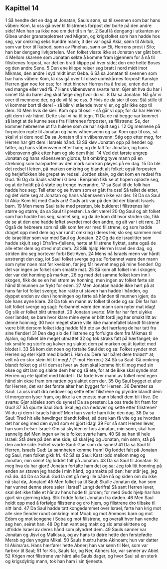 ## Kapittel 14

1 Så hendte det en dag at Jonatan, Sauls sønn, sa til svennen som bar hans våben: Kom, la oss gå over til filistrenes forpost der borte på den andre side! Men han sa ikke noe om det til sin far.
2 Saul lå dengang i utkanten av Gibea under granatepletreet ved Migron, og krigsfolket som han hadde hos seg, var omkring seks hundre mann;
3 der var også Akia, sønn til Akitub, som var bror til Ikabod, sønn av Pinehas, sønn av Eli, Herrens prest i Silo; han bar dengang livkjortelen. Men folket visste ikke at Jonatan var gått bort.
4 Mellom skarene som Jonatan søkte å komme fram igjennem for å nå til filistrenes forpost, var det en bratt klippe på hver side; den ene hette Boses og den andre Sene.
5 Den ene klippe reiser seg bratt i nord midt imot Mikmas, den andre i syd midt imot Geba.
6 Så sa Jonatan til svennen som bar hans våben: Kom, la oss gå over til disse uomskårnes forpost! Kanskje Herren gjør noe for oss; for intet hindrer Herren fra å frelse, enten det er ved mange eller ved få.
7 Hans våbensvenn svarte ham: Gjør alt hva du har i sinne! Gå du bare! Jeg skal følge deg hvor du vil.
8 Da sa Jonatan: Nå går vi over til mennene der, og de vil få se oss.
9 Hvis de da sier til oss: Stå stille til vi kommer bort til dere! - så blir vi stående hvor vi er, og går ikke opp til dem.
10 Men hvis de sier: Kom opp til oss! - så går vi opp; for da har Herren gitt dem i vår hånd. Dette skal vi ha til tegn.
11 Da de nå begge var kommet så langt at de kunne sees fra filistrenes forposter, sa filistrene: Se, der kommer hebreerne ut fra hulene som de har skjult seg i.
12 Og mennene på forposten ropte til Jonatan og hans våbensvenn og sa: Kom opp til oss, så skal vi si dere noe! Da sa Jonatan til sin våbensvenn: Stig opp etter meg, for Herren har gitt dem i Israels hånd.
13 Så kløv Jonatan opp på hender og føtter, og hans våbensvenn etter ham; og de falt for Jonatan, og hans våbensvenn gikk etter ham og slo dem ihjel.
14 Ved det første angrep Jonatan og hans våbensvenn gjorde, falt omkring tyve mann på en strekning som halvparten av den mark som kan pløyes på en dag.
15 Da ble det redsel i leiren, på marken omkring og blandt alt folket; også forposten og herjeflokken ble grepet av redsel. Jorden skalv, og det kom en redsel fra Gud.
16 Og da Sauls vakter i Gibea i Benjamin fikk se at hopen opløste seg, og at de holdt på å støte og trenge hverandre,
17 sa Saul til de folk han hadde hos seg: Tell etter og se hvem som er gått fra oss! Så tellet de etter, og det viste seg at Jonatan og hans våbensvenn ikke var der.
18 Da sa Saul til Akia: Kom hit med Guds ark! Guds ark var på den tid der blandt Israels barn.
19 Men mens Saul talte med presten, ble bulderet i filistrenes leir større og større; da sa Saul til presten: La det være!
20 Og Saul og alt folket som han hadde hos seg, samlet seg, og da de kom dit hvor striden sto, fikk de se at den ene hadde løftet sverdet mot den andre, og alt var i ett røre.
21 Også de hebreere som nå slik som før var med filistrene, og som hadde draget opp med dem og var rundt omkring i deres leir, slo seg sammen med de israelitter som var med Saul og Jonatan.
22 Og da de israelitter som hadde skjult seg i Efra'im-fjellene, hørte at filistrene flyktet, satte også de alle etter dem og stred mot dem.
23 Slik hjalp Herren Israel den dag, og striden dro seg bortover forbi Bet-Aven.
24 Mens nå Israels menn var hårdt anstrengt den dag, lot Saul folket sverge og sa: Forbannet være den mann som nyter noen mat før kvelden, før jeg får hevnet meg på mine fiender! Og det var ingen av folket som smakte mat.
25 Så kom alt folket inn i skogen; der var det honning på marken,
26 og med det samme folket kom inn i skogen, fikk de se en hel strøm av honning; men ingen av folket førte sin hånd til munnen av frykt for eden.
27 Men Jonatan hadde ikke hørt på at hans far lot folket sverge; han rakte ut staven han hadde i hånden, og dyppet enden av den i honningen og førte så hånden til munnen igjen; da ble hans øyne klare.
28 Da tok en mann av folket til orde og sa: Din far har latt folket sverge og sagt: Forbannet være den mann som nyter mat idag! Og slik er folket blitt utmattet.
29 Jonatan svarte: Min far har ført ulykke over landet; se bare hvor klare mine øyne er blitt fordi jeg har smakt litt av denne honning;
30 hvor meget større ville ikke mannefallet blandt filistrene være blitt dersom folket idag hadde fått ete av det hærfang de har tatt fra sine fiender!
31 Den dag slo de filistrene og forfulgte dem fra Mikmas til Ajalon, og folket ble meget utmattet
32 og tok straks fatt på hærfanget; de tok småfe og storfe og kalver og slaktet dem på marken og åt kjøttet med blodet i.
33 Så kom det noen og fortalte Saul det og sa: Folket synder mot Herren og eter kjøtt med blodet i. Han sa: Dere har båret dere troløst* at; velt nå en stor stein hit til meg! / {* mot Herren.}
34 Så sa Saul: Gå omkring blandt folket og si til dem at hver av dem skal komme hit til meg med sin okse og sitt lam og slakte dem her og så ete, for at de ikke skal synde mot Herren og ete kjøttet med blodet i. Da førte hver mann av folket med egen hånd sin okse fram om natten og slaktet dem der.
35 Og Saul bygget et alter for Herren; det var det første alter han bygget for Herren.
36 Deretter sa Saul: La oss inatt dra nedover og sette etter filistrene og plyndre blandt dem til morgenen lyser fram, og ikke la en eneste mann blandt dem bli i live. De svarte: Gjør aldeles som du synes! Da sa presten: La oss trede hit fram for Gud!
37 Så spurte Saul Gud: Skal jeg dra nedover og sette etter filistrene? Vil du gi dem i Israels hånd? Men han svarte ham ikke den dag.
38 Da sa Saul: Tred hit alle høvdinger blandt folket, så dere kan få vite og se hvordan det har seg med den synd som er gjort idag!
39 For så sant Herren lever, han som frelser Israel: Om så skylden er hos Jonatan, min sønn, skal han sannelig dø! Men ingen av hele folket svarte ham.
40 Så sa han til hele Israel: Stå dere på den ene side, så skal jeg og Jonatan, min sønn, stå på den andre side. Folket svarte Saul: Gjør som du synes!
41 Da sa Saul til Herren, Israels Gud: La sannheten komme fram! Og loddet falt på Jonatan og Saul, men folket gikk fri.
42 Så sa Saul: Kast lodd mellom meg og Jonatan, min sønn! Og loddet falt på Jonatan.
43 Da sa Saul til Jonatan: Si meg hva du har gjort! Jonatan fortalte ham det og sa: Jeg tok litt honning på enden av staven jeg hadde i min hånd, og smakte på den; her står jeg, jeg må dø.
44 Da sa Saul: Gud la det gå meg ille både nå og siden om du ikke nå skal dø, Jonatan!
45 Men folket sa til Saul: Skulle Jonatan dø, han som har vunnet denne store seier i Israel? Langt derifra! Så sant Herren lever, skal det ikke falle et hår av hans hode til jorden; for med Guds hjelp har han gjort sin gjerning idag. Slik fridde folket Jonatan fra døden.
46 Men Saul holdt opp med å forfølge filistrene og dro hjem, og filistrene dro tilbake til sitt land.
47 Da Saul hadde tatt kongedømmet over Israel, førte han krig mot alle sine fiender rundt omkring: mot Moab og mot Ammons barn og mot Edom og mot kongene i Soba og mot filistrene, og overalt hvor han vendte seg hen, seiret han.
48 Og han vant seg makt og slo amalekittene og utfridde Israel av deres hånd som plyndret dem.
49 Sauls sønner var Jonatan og Jisvi og Malkisua, og av hans to døtre hette den førstefødte Merab og den yngste Mikal.
50 Sauls hustru hette Akinoam; hun var datter til Akima'as. Hans hærfører hette Abner; han var sønn til Ner, som var farbror til Saul;
51 for Kis, Sauls far, og Ner, Abners far, var sønner av Abiel.
52 Krigen mot filistrene var hård alle Sauls dager, og hvor Saul så en sterk og krigsdyktig mann, tok han ham i sin tjeneste.
